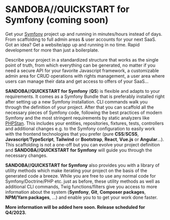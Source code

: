 # SANDOBA//QUICKSTART for Symfony (coming soon)
Get your [Symfony](https://symfony.com/) project up and running in minutes/hours instead of days. From scaffolding to full admin areas & user accounts for your next SaaS. Got an idea? Get a website/app up and running in no time. Rapid development for more than just a boilerplate.

Describe your project in a standardized structure that works as the single point of truth, from which everything can be generated, no matter if you need a secure API for your favorite Javascript framework, a customizable admin area for CRUD operations with rights management, a user area where users can manage their data and get access to offers of your SaaS...

**SANDOBA//QUICKSTART for Symfony** (**QS**) is flexible and adapts to your requirements. It comes as a Symfony Bundle that is preferably installed right after setting up a new Symfony installation. CLI commands walk you through the definition of your project. After that you can scaffold all the necessary pieces of Symfony code, following the best practices of modern Symfony and the most stringent requirements by static analyzers like [PHPStan](https://phpstan.org/). This includes your entities, repositories, fixtures, tests, controllers and additional changes e.g. to the Symfony configuration to easily work with the frontend technologies that you prefer (pure **CSS**/**SCSS**, **Javascript**/**TypeScript**, **Tailwind** or **Bootstrap**, **React**, **Vue.js** or **Angular**...). This scaffolding is not a one-off but you can evolve your project definition and **SANDOBA//QUICKSTART for Symfony** will guide you through the necessary changes.

**SANDOBA//QUICKSTART for Symfony** also provides you with a library of utility methods which make iterating your project on the basis of the generated code a breeze. While you are free to use any normal code for Symfony/Doctrine/PHP etc. just as before, these utility methods as well as additional CLI commands, Twig functions/filters give you access to more information about the system (**Symfony**, **Git**, **Composer packages**, **NPM/Yarn packages**, ...) and enable you to to get your work done faster.

**More information will be added here soon. Release scheduled for Q4/2023.**

